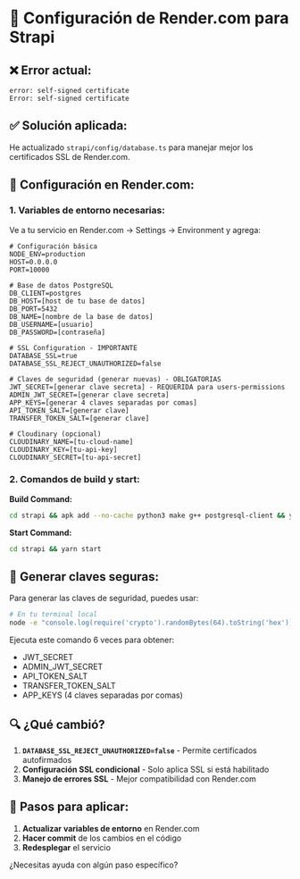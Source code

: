 # 🔧 Configuración de Render.com para Strapi

## ❌ Error actual:
```
error: self-signed certificate
Error: self-signed certificate
```

## ✅ Solución aplicada:

He actualizado `strapi/config/database.ts` para manejar mejor los certificados SSL de Render.com.

## 🚀 Configuración en Render.com:

### 1. Variables de entorno necesarias:

Ve a tu servicio en Render.com → Settings → Environment y agrega:

```env
# Configuración básica
NODE_ENV=production
HOST=0.0.0.0
PORT=10000

# Base de datos PostgreSQL
DB_CLIENT=postgres
DB_HOST=[host de tu base de datos]
DB_PORT=5432
DB_NAME=[nombre de la base de datos]
DB_USERNAME=[usuario]
DB_PASSWORD=[contraseña]

# SSL Configuration - IMPORTANTE
DATABASE_SSL=true
DATABASE_SSL_REJECT_UNAUTHORIZED=false

# Claves de seguridad (generar nuevas) - OBLIGATORIAS
JWT_SECRET=[generar clave secreta] - REQUERIDA para users-permissions
ADMIN_JWT_SECRET=[generar clave secreta]
APP_KEYS=[generar 4 claves separadas por comas]
API_TOKEN_SALT=[generar clave]
TRANSFER_TOKEN_SALT=[generar clave]

# Cloudinary (opcional)
CLOUDINARY_NAME=[tu-cloud-name]
CLOUDINARY_KEY=[tu-api-key]
CLOUDINARY_SECRET=[tu-api-secret]
```

### 2. Comandos de build y start:

**Build Command:**
```bash
cd strapi && apk add --no-cache python3 make g++ postgresql-client && yarn install --frozen-lockfile --network-timeout 600000 && yarn build
```

**Start Command:**
```bash
cd strapi && yarn start
```

## 🔑 Generar claves seguras:

Para generar las claves de seguridad, puedes usar:

```bash
# En tu terminal local
node -e "console.log(require('crypto').randomBytes(64).toString('hex'))"
```

Ejecuta este comando 6 veces para obtener:
- JWT_SECRET
- ADMIN_JWT_SECRET  
- API_TOKEN_SALT
- TRANSFER_TOKEN_SALT
- APP_KEYS (4 claves separadas por comas)

## 🔍 ¿Qué cambió?

1. **`DATABASE_SSL_REJECT_UNAUTHORIZED=false`** - Permite certificados autofirmados
2. **Configuración SSL condicional** - Solo aplica SSL si está habilitado
3. **Manejo de errores SSL** - Mejor compatibilidad con Render.com

## 📝 Pasos para aplicar:

1. **Actualizar variables de entorno** en Render.com
2. **Hacer commit** de los cambios en el código
3. **Redesplegar** el servicio

¿Necesitas ayuda con algún paso específico?
